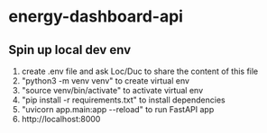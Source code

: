 # energy-dashboard-api

## Spin up local dev env
1. create .env file and ask Loc/Duc to share the content of this file
2. "python3 -m venv venv" to create virtual env
3. "source venv/bin/activate" to activate virtual env
4. "pip install -r requirements.txt" to install dependencies
5. "uvicorn app.main:app --reload" to run FastAPI app
6. http://localhost:8000